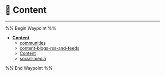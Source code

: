 # 🎴 Content

---

%% Begin Waypoint %%

- **[Content](../../../..//HOME-MTHRFCKR/BOOKMRKS-MTHRFCKR/Content/Content.md)**
	- [communities](communities.md)
	- [content-blogs-rss-and-feeds](content-blogs-rss-and-feeds.md)
	- [Content](../../../..//HOME-MTHRFCKR/BOOKMRKS-MTHRFCKR/Content/Content.md)
	- [social-media](HOME-MTHRFCKR/BOOKMRKS-MTHRFCKR/Content/social-media.md)

%% End Waypoint %%
